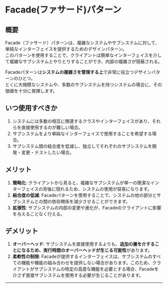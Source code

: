 # Facade(ファサード)パターン

## 概要

Facade（ファサード）パターンは、複雑なシステムやサブシステムに対して、単純なインターフェイスを提供するためのデザインパターン。  
このパターンを使用することで、クライアントは簡単なインターフェイスを介して複雑なサブシステムとやりとりすることができ、内部の複雑さが隠蔽される。

Facadeパターンは**システムの複雑さを管理する上**で非常に役立つデザインパターンのひとつ。  
とくに大規模なシステムや、多数のサブシステムを持つシステムの場合に、その価値を十分に発揮します。

## いつ使用すべきか

1. システムには多数の相互に関連するクラスやインターフェイスがあり、それらを直接使用するのが難しい場合。
2. サブシステムをより単純なインターフェイスで使用することを希望する場合。
3. サブシステム間の結合度を低減し、独立してそれぞれのサブシステムを開発・変更・テストしたい場合。

## メリット

1. **簡略化**: クライアントから見ると、複雑なサブシステムが単一の簡潔なインターフェイスの背後に隠れるため、システムの使用が容易になります。
2. **結合度の低減**: Facadeパターンを使用することで、システムの他の部分とサブシステムとの間の依存関係を減少させることができます。
3. **拡張性**: サブシステムの内部の変更や進化が、Facadeのクライアントに影響を与えることなく行える。

## デメリット

1. **オーバーヘッド**: サブシステムを直接使用するよりも、**追加の層を介することになるため、実行時間のオーバーヘッドが生じる可能性**があります。
2. **柔軟性の制限**: Facadeが提供するインターフェイスは、サブシステムのすべての機能や機能の組み合わせを提供しない場合があります。このため、クライアントがサブシステムの特定の高度な機能を必要とする場合、Facadeを介さず直接サブシステムを使用する必要が生じることがあります。

---

